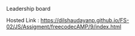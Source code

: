 Leadership board

Hosted Link : https://dilshaudayanp.github.io/FS-02/JS/Assigment/freecodecAMP/9/index.html